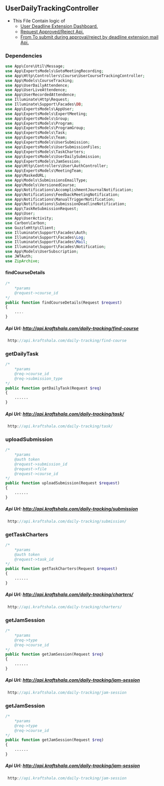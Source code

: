 ## UserDailyTrackingController

- This File Contain logic of 
	- [User Deadline Extension Dashboard.](#index-function)
	- [Request Approved/Reject Api.](#request-function)
	- [From To submit during approval/reject by deadline extension mail Api.](#requestprocess-function)

### Dependencies 
```` php
use App\Core\Util\Message;
use App\ExpertsModels\GotoMeetingRecording;
use App\Http\Controllers\Course\UserCourseTrackingController;
use App\Models\CourseTracking;
use App\UserDailyAttendence;
use App\UserLiveAttendence;
use App\UserRecordedAttendence;
use Illuminate\Http\Request;
use Illuminate\Support\Facades\DB;
use App\ExpertsModels\AppUser;
use App\ExpertsModels\ExpertMeeting;
use App\ExpertsModels\Group;
use App\ExpertsModels\Program;
use App\ExpertsModels\ProgramGroup;
use App\ExpertsModels\Task;
use App\ExpertsModels\Team;
use App\ExpertsModels\UserSubmission;
use App\ExpertsModels\UserSubmissionFiles;
use App\ExpertsModels\TaskCharters;
use App\ExpertsModels\UserDailySubmission;
use App\ExpertsModels\JamSession;
use App\Http\Controllers\User\AuthController;
use App\ExpertsModels\MeetingTeam;
use App\MaskedURL;
use App\Models\SubmissionsEmailType;
use App\Models\VersionedCourse;
use App\Notifications\AccomplishmentJournalNotification;
use App\Notifications\FeedbackMeetingNotification;
use App\Notifications\ManualTriggerNotification;
use App\Notifications\SubmissionDeadlineNotification;
use App\TaskReSubmissionRequest;
use App\User;
use App\UserActivity;
use Carbon\Carbon;
use GuzzleHttp\Client;
use Illuminate\Support\Facades\Auth;
use Illuminate\Support\Facades\Log;
use Illuminate\Support\Facades\Mail;
use Illuminate\Support\Facades\Notification;
use App\Models\UserSubscription;
use JWTAuth;
use ZipArchive;
````

#### findCourseDetails
```` php
/*
	*params 
	@request->course_id
*/
public function findCourseDetails(Request $request)
{
	....
}
````
##### Api Url: http://api.kraftshala.com/daily-tracking/find-course
````javascript
 http://api.kraftshala.com/daily-tracking/find-course
````

### getDailyTask
```` php
/*
	*params
	@req->course_id
	@req->submission_type
*/
public function getDailyTask(Request $req)
{
	......
}
````
##### Api Url: http://api.kraftshala.com/daily-tracking/task/
````javascript
 http://api.kraftshala.com/daily-tracking/task/
````

### uploadSubmission
```` php
/*
	*params
	@auth token
	@request->submission_id
	@request->file
	@request->course_id
*/
public function uploadSubmission(Request $request)
{
	......
}
````

##### Api Url: http://api.kraftshala.com/daily-tracking/submission
````javascript
 http://api.kraftshala.com/daily-tracking/submission/
````
### getTaskCharters
```` php
/*
	*params
	@auth token
	@request->task_id
*/
public function getTaskCharters(Request $request)
{
	......
}
````

##### Api Url: http://api.kraftshala.com/daily-tracking/charters/
````javascript
 http://api.kraftshala.com/daily-tracking/charters/
````
### getJamSession
```` php
/*
	*params
	@req->type
	@req->course_id
*/
public function getJamSession(Request $req)
{
	......
}
````

##### Api Url: http://api.kraftshala.com/daily-tracking/jam-session
````javascript
 http://api.kraftshala.com/daily-tracking/jam-session
````
### getJamSession
```` php
/*
	*params
	@req->type
	@req->course_id
*/
public function getJamSession(Request $req)
{
	......
}
````

##### Api Url: http://api.kraftshala.com/daily-tracking/jam-session
````javascript
 http://api.kraftshala.com/daily-tracking/jam-session
````